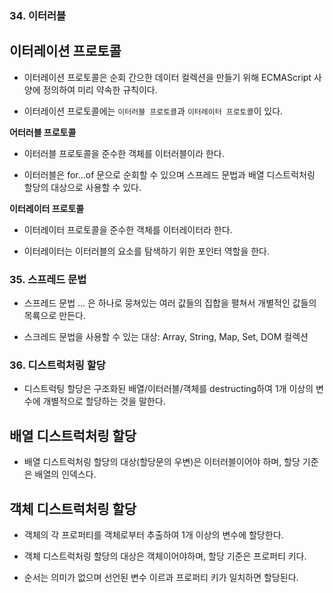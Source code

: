 ### 34. 이터러블

## 이터레이션 프로토콜

- 이터레이션 프로토콜은 순회 간으한 데이터 컬렉션을 만들기 위해 ECMAScript 사양에 정의하여 미리 약속한 규칙이다.

- 이터레이션 프로토콜에는 `이터러블 프로토콜`과 `이터레이터 프로토콜`이 있다.

**어터러블 프로토콜**

- 이터러블 프로토콜을 준수한 객체를 이터러블이라 한다.

- 이터러블은 for...of 문으로 순회할 수 있으며 스프레드 문법과 배열 디스트럭처링 할당의 대상으로 사용할 수 있다.

**이터레이터 프로토콜**

- 이터레이터 프로토콜을 준수한 객체를 이터레이터라 한다.

- 이터레이터는 이터러블의 요소를 탐색하기 위한 포인터 역할을 한다.

### 35. 스프레드 문법

- 스프레드 문법 ... 은 하나로 뭉쳐있는 여러 값들의 집합을 펼쳐서 개별적인 값들의 목룍으로 만든다.

- 스크레드 문법을 사용할 수 있는 대상:
  Array, String, Map, Set, DOM 컬렉션

### 36. 디스트럭처링 할당

- 디스트럭팅 할당은 구조화된 배열/이터러블/객체를 destructing하여 1개 이상의 변수에 개별적으로 할당하는 것을 말한다.

## 배열 디스트럭처링 할당

- 배열 디스트럭처링 할당의 대상(할당문의 우변)은 이터러블이어야 하며, 할당 기준은 배열의 인덱스다.

## 객체 디스트럭처링 할당

- 객체의 각 프로퍼티를 객체로부터 추출하여 1개 이상의 변수에 할당한다.

- 객체 디스트럭처링 할당의 대상은 객체이어야하며, 할당 기준은 프로퍼티 키다.

- 순서는 의미가 없으며 선언된 변수 이르과 프로퍼티 키가 일치하면 할당된다.
